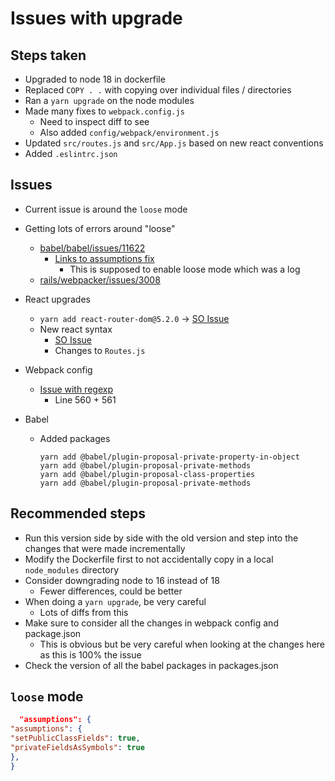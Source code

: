 # Issues with upgrade 

## Steps taken 

- Upgraded to node 18 in dockerfile 
- Replaced `COPY . .` with copying over individual files / directories 
- Ran a `yarn upgrade` on the node modules  
- Made many fixes to `webpack.config.js` 
  - Need to inspect diff to see 
  - Also added `config/webpack/environment.js`
- Updated `src/routes.js` and `src/App.js` based on new react conventions 
- Added `.eslintrc.json`

## Issues 

- Current issue is around the `loose` mode 
- Getting lots of errors around "loose"
    - [babel/babel/issues/11622](https://github.com/babel/babel/issues/11622)
        - [Links to assumptions fix](https://babeljs.io/docs/assumptions)
            - This is supposed to enable loose mode which was a log
    - [rails/webpacker/issues/3008](https://github.com/rails/webpacker/issues/3008)

- React upgrades 
  - `yarn add react-router-dom@5.2.0` -> [SO Issue](https://stackoverflow.com/a/70310577/12642712)
  - New react syntax
    - [SO Issue](https://stackoverflow.com/a/69849271/12642712)
    - Changes to `Routes.js`

- Webpack config 
  - [Issue with regexp](https://stackoverflow.com/questions/74193147/webpack-5-21-2-invalid-options-object-ignore-plugin-has-been-initialized-using)
    - Line 560 + 561

- Babel 
  - Added packages 
    ```shell
    yarn add @babel/plugin-proposal-private-property-in-object
    yarn add @babel/plugin-proposal-private-methods
    yarn add @babel/plugin-proposal-class-properties
    yarn add @babel/plugin-proposal-private-methods
    ```

## Recommended steps

- Run this version side by side with the old version and step into the changes that were made incrementally
- Modify the Dockerfile first to not accidentally copy in a local `node_modules` directory
- Consider downgrading node to 16 instead of 18
    - Fewer differences, could be better
- When doing a `yarn upgrade`, be very careful
    - Lots of diffs from this
- Make sure to consider all the changes in webpack config and package.json
    - This is obvious but be very careful when looking at the changes here as this is 100% the issue
- Check the version of all the babel packages in packages.json

## `loose` mode

```json
  "assumptions": {
"assumptions": {
"setPublicClassFields": true,
"privateFieldsAsSymbols": true
},
}
```